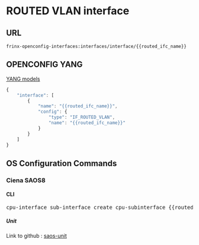 # ROUTED VLAN interface

## URL

```
frinx-openconfig-interfaces:interfaces/interface/{{routed_ifc_name}}
```

## OPENCONFIG YANG

[YANG models](https://github.com/FRINXio/openconfig/tree/master/interfaces/src/main/yang)

```javascript
{
    "interface": [
        {
            "name": "{{routed_ifc_name}}",
            "config": {
                "type": "IF_ROUTED_VLAN",
                "name": "{{routed_ifc_name}}"
            }
        }
    ]
}
```

## OS Configuration Commands

### Ciena SAOS8

#### CLI

<pre>
cpu-interface sub-interface create cpu-subinterface {{routed_ifc_name}}
</pre>

##### Unit

Link to github : [saos-unit](https://github.com/FRINXio/cli-units/tree/master/saos/saos8/saos-8-interface)

